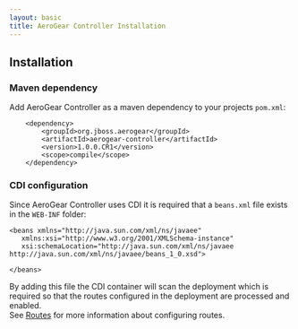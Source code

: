 ```yaml
--- 
layout: basic 
title: AeroGear Controller Installation
---
```


## Installation

### Maven dependency
Add AeroGear Controller as a maven dependency to your projects ```pom.xml```:

        <dependency>
            <groupId>org.jboss.aerogear</groupId>
            <artifactId>aerogear-controller</artifactId>
            <version>1.0.0.CR1</version>
            <scope>compile</scope>
        </dependency>
        
        
### CDI configuration
Since AeroGear Controller uses CDI it is required that a ```beans.xml``` file exists in the ```WEB-INF``` folder:

    <beans xmlns="http://java.sun.com/xml/ns/javaee"
       xmlns:xsi="http://www.w3.org/2001/XMLSchema-instance"
       xsi:schemaLocation="http://java.sun.com/xml/ns/javaee http://java.sun.com/xml/ns/javaee/beans_1_0.xsd">

    </beans>  
    
By adding this file the CDI container will scan the deployment which is required so that the routes configured in the 
deployment are processed and enabled.  
See [Routes](routes.html) for more information about configuring routes.   
   
        
